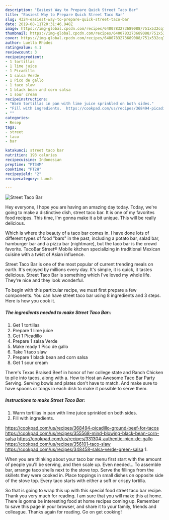 ```yaml
---
description: "Easiest Way to Prepare Quick Street Taco Bar"
title: "Easiest Way to Prepare Quick Street Taco Bar"
slug: 4324-easiest-way-to-prepare-quick-street-taco-bar
date: 2019-08-11T20:31:46.948Z
image: https://img-global.cpcdn.com/recipes/6400783273689088/751x532cq70/street-taco-bar-recipe-main-photo.jpg
thumbnail: https://img-global.cpcdn.com/recipes/6400783273689088/751x532cq70/street-taco-bar-recipe-main-photo.jpg
cover: https://img-global.cpcdn.com/recipes/6400783273689088/751x532cq70/street-taco-bar-recipe-main-photo.jpg
author: Luella Rhodes
ratingvalue: 4.1
reviewcount: 3
recipeingredient:
- 1 tortillas
- 1 lime juice
- 1 Picadillo
- 1 salsa Verde
- 1 Pico de gallo
- 1 taco slaw
- 1 black bean and corn salsa
- 1 sour cream
recipeinstructions:
- "Warm tortillas in pan with lime juice sprinkled on both sides."
- "Fill with ingredients.  https://cookpad.com/us/recipes/368494-picadillo-ground-beef-for-tacos https://cookpad.com/us/recipes/355568-mind-blowing-black-bean-corn-salsa https://cookpad.com/us/recipes/331304-authentic-pico-de-gallo https://cookpad.com/us/recipes/356101-taco-slaw https://cookpad.com/us/recipes/348458-salsa-verde-green-salsa"
- ""
categories:
- Resep
tags:
- street
- taco
- bar

katakunci: street taco bar
nutrition: 193 calories
recipecuisine: Indonesian
preptime: "PT34M"
cooktime: "PT2H"
recipeyield: "2"
recipecategory: Lunch

---
```



![Street Taco Bar](https://img-global.cpcdn.com/recipes/6400783273689088/751x532cq70/street-taco-bar-recipe-main-photo.jpg)

Hey everyone, I hope you are having an amazing day today. Today, we're going to make a distinctive dish, street taco bar. It is one of my favorites food recipes. This time, I'm gonna make it a bit unique. This will be really delicious.

Which is where the beauty of a taco bar comes in. I have done lots of different types of food &#34;bars&#34; in the past, including a potato bar, salad bar, hamburger bar and a pizza bar (nightmare), but the taco bar is the crowd favorite. TacoBar Street® Mobile kitchen specializing in traditional Mexican cuisine with a twist of Asian influence.

Street Taco Bar is one of the most popular of current trending meals on earth. It's enjoyed by millions every day. It's simple, it is quick, it tastes delicious. Street Taco Bar is something which I've loved my whole life. They're nice and they look wonderful.


To begin with this particular recipe, we must first prepare a few components. You can have street taco bar using 8 ingredients and 3 steps. Here is how you cook it.

##### The ingredients needed to make Street Taco Bar::

1. Get 1 tortillas
1. Prepare 1 lime juice
1. Get 1 Picadillo
1. Prepare 1 salsa Verde
1. Make ready 1 Pico de gallo
1. Take 1 taco slaw
1. Prepare 1 black bean and corn salsa
1. Get 1 sour cream


There&#39;s Texas Braised Beef in honor of her college state and Ranch Chicken to pile into tacos, along with a. How to Host an Awesome Taco Bar Party Serving. Serving bowls and plates don&#39;t have to match. And make sure to have spoons or tongs in each dish to make it possible to serve them. 

##### Instructions to make Street Taco Bar:

1. Warm tortillas in pan with lime juice sprinkled on both sides.
1. Fill with ingredients.

https://cookpad.com/us/recipes/368494-picadillo-ground-beef-for-tacos
https://cookpad.com/us/recipes/355568-mind-blowing-black-bean-corn-salsa
https://cookpad.com/us/recipes/331304-authentic-pico-de-gallo
https://cookpad.com/us/recipes/356101-taco-slaw
https://cookpad.com/us/recipes/348458-salsa-verde-green-salsa
1. 


When you are thinking about your taco bar menu first start with the amount of people you&#39;ll be serving, and then scale up. Even needed… To assemble bar, arrange taco shells next to the stove top. Serve the fillings from the skillets they were cooked in. Place toppings in small dishes on opposite side of the stove top. Every taco starts with either a soft or crispy tortilla. 

So that is going to wrap this up with this special food street taco bar recipe. Thank you very much for reading. I am sure that you will make this at home. There is gonna be interesting food at home recipes coming up. Remember to save this page in your browser, and share it to your family, friends and colleague. Thanks again for reading. Go on get cooking!
